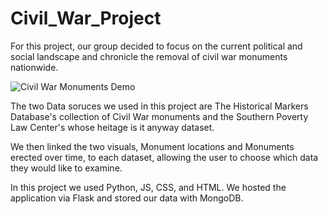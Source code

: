 # Civil_War_Project

For this project, our group decided to focus on the current political and social landscape and chronicle the removal of civil war monuments nationwide.

![Civil War Monuments Demo](https://github.com/kingcrow15/Civil_War_Project/blob/master/terbear/data-transition.gif)

The two Data soruces we used in this project are The Historical Markers Database's collection of Civil War monuments and the Southern Poverty Law Center's whose heitage is it anyway dataset.

We then linked the two visuals, Monument locations and Monuments erected over time, to each dataset, allowing the user to choose which data they would like to examine.

In this project we used Python, JS, CSS, and HTML. We hosted the application via Flask and stored our data with MongoDB.
